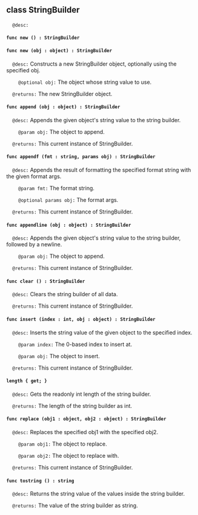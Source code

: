 ## class StringBuilder

&nbsp;&nbsp;&nbsp;&nbsp;```@desc:``` 

#### ```func new () : StringBuilder```

#### ```func new (obj : object) : StringBuilder```

&nbsp;&nbsp;&nbsp;&nbsp;```@desc:``` Constructs a new StringBuilder object, optionally using the specified obj.

&nbsp;&nbsp;&nbsp;&nbsp;&nbsp;&nbsp;&nbsp;&nbsp;```@optional obj:``` The object whose string value to use.

&nbsp;&nbsp;&nbsp;&nbsp;```@returns:``` The new StringBuilder object.

#### ```func append (obj : object) : StringBuilder```

&nbsp;&nbsp;&nbsp;&nbsp;```@desc:``` Appends the given object's string value to the string builder.

&nbsp;&nbsp;&nbsp;&nbsp;&nbsp;&nbsp;&nbsp;&nbsp;```@param obj:``` The object to append.

&nbsp;&nbsp;&nbsp;&nbsp;```@returns:``` This current instance of StringBuilder.

#### ```func appendf (fmt : string, params obj) : StringBuilder```

&nbsp;&nbsp;&nbsp;&nbsp;```@desc:``` Appends the result of formatting the specified format string with the given format args.

&nbsp;&nbsp;&nbsp;&nbsp;&nbsp;&nbsp;&nbsp;&nbsp;```@param fmt:``` The format string.

&nbsp;&nbsp;&nbsp;&nbsp;&nbsp;&nbsp;&nbsp;&nbsp;```@optional params obj:``` The format args.

&nbsp;&nbsp;&nbsp;&nbsp;```@returns:``` This current instance of StringBuilder.

#### ```func appendline (obj : object) : StringBuilder```

&nbsp;&nbsp;&nbsp;&nbsp;```@desc:``` Appends the given object's string value to the string builder, followed by a newline.

&nbsp;&nbsp;&nbsp;&nbsp;&nbsp;&nbsp;&nbsp;&nbsp;```@param obj:``` The object to append.

&nbsp;&nbsp;&nbsp;&nbsp;```@returns:``` This current instance of StringBuilder.

#### ```func clear () : StringBuilder```

&nbsp;&nbsp;&nbsp;&nbsp;```@desc:``` Clears the string builder of all data.

&nbsp;&nbsp;&nbsp;&nbsp;```@returns:``` This current instance of StringBuilder.

#### ```func insert (index : int, obj : object) : StringBuilder```

&nbsp;&nbsp;&nbsp;&nbsp;```@desc:``` Inserts the string value of the given object to the specified index.

&nbsp;&nbsp;&nbsp;&nbsp;&nbsp;&nbsp;&nbsp;&nbsp;```@param index:``` The 0-based index to insert at.

&nbsp;&nbsp;&nbsp;&nbsp;&nbsp;&nbsp;&nbsp;&nbsp;```@param obj:``` The object to insert.

&nbsp;&nbsp;&nbsp;&nbsp;```@returns:``` This current instance of StringBuilder.

#### ```length { get; }```

&nbsp;&nbsp;&nbsp;&nbsp;```@desc:``` Gets the readonly int length of the string builder.

&nbsp;&nbsp;&nbsp;&nbsp;```@returns:``` The length of the string builder as int.

#### ```func replace (obj1 : object, obj2 : object) : StringBuilder```

&nbsp;&nbsp;&nbsp;&nbsp;```@desc:``` Replaces the specified obj1 with the specified obj2.

&nbsp;&nbsp;&nbsp;&nbsp;&nbsp;&nbsp;&nbsp;&nbsp;```@param obj1:``` The object to replace.

&nbsp;&nbsp;&nbsp;&nbsp;&nbsp;&nbsp;&nbsp;&nbsp;```@param obj2:``` The object to replace with.

&nbsp;&nbsp;&nbsp;&nbsp;```@returns:``` This current instance of StringBuilder.

#### ```func tostring () : string```

&nbsp;&nbsp;&nbsp;&nbsp;```@desc:``` Returns the string value of the values inside the string builder.

&nbsp;&nbsp;&nbsp;&nbsp;```@returns:``` The value of the string builder as string.

